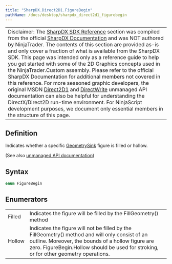 ```yaml
---
title: "SharpDX.Direct2D1.FigureBegin"
pathName: /docs/desktop/sharpdx_direct2d1_figurebegin
---
```


|  |
| --- |
| Disclaimer: The [SharpDX SDK Reference](/docs/desktop/sharpdx_sdk_reference) section was compiled from the official [SharpDX Documentation](http://sharpdx.org/) and was NOT authored by NinjaTrader. The contents of this section are provided as-is and only cover a fraction of what is available from the SharpDX SDK. This page was intended only as a reference guide to help you get started with some of the 2D Graphics concepts used in the NinjaTrader.Custom assembly. Please refer to the official SharpDX Documentation for additional members not covered in this reference. For more seasoned graphic developers, the original MSDN [Direct2D1](https://msdn.microsoft.com/en-us/library/windows/desktop/dd370990.aspx) and [DirectWrite](https://msdn.microsoft.com/en-us/library/windows/desktop/dd368038.aspx) unmanaged API documentation can also be helpful for understanding the DirectX/Direct2D run-time environment. For NinjaScript development purposes, we document only essential members in the structure of this page. |

## Definition

Indicates whether a specific [GeometrySink](/docs/desktop/sharpdx_direct2d1_geometrysink) figure is filled or hollow.

(See also [unmanaged API documentation](http://msdn.microsoft.com/en-us/library/dd368106.aspx))

## Syntax

```csharp
enum FigureBegin
```

## Enumerators

|  |  |
| --- | --- |
| Filled | Indicates the figure will be filled by the FillGeometry() method |
| Hollow | Indicates the figure will not be filled by the FillGeometry() method and will only consist of an outline. Moreover, the bounds of a hollow figure are zero. FigureBegin.Hollow should be used for stroking, or for other geometry operations. |
